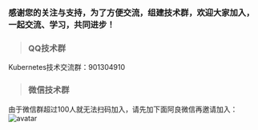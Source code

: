 ### 感谢您的关注与支持，为了方便交流，组建技术群，欢迎大家加入，一起交流、学习，共同进步！
>### QQ技术群
Kubernetes技术交流群：901304910
>### 微信技术群
由于微信群超过100人就无法扫码加入，请先加下面阿良微信再邀请加入：
![avatar](https://github.com/lizhenliang/Shell-Python-Document/blob/master/%E8%81%94%E7%B3%BB%E6%96%B9%E5%BC%8F.jpg)
